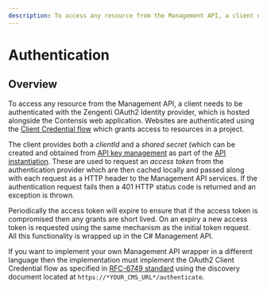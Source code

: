 ```yaml
---
description: To access any resource from the Management API, a client needs to be authenticated with the Zengenti OAuth2 Identity provider. 
---
```

# Authentication

## Overview

To access any resource from the Management API, a client needs to be authenticated with the Zengenti OAuth2 Identity provider, which is hosted alongside the Contensis web application. Websites are authenticated using the [Client Credential flow](https://tools.ietf.org/html/rfc6749#section-4.4) which grants access to resources in a project.

The client provides both a *clientId* and a *shared secret* (which can be created and obtained from [API key management](https://zenhub.zengenti.com/Contensis/11.1/kb/content-types-and-entries/api-keys/api-key-overview.aspx) as part of the [API instantiation](/key-concepts/api-instantiation.md). These are used to request an *access token* from the authentication provider which are then cached locally and passed along with each request as a HTTP header to the Management API services. If the authentication request fails then a 401 HTTP status code is returned and an exception is thrown.

Periodically the access token will expire to ensure that if the access token is compromised then any grants are short lived. On an expiry a new access token is requested using the same mechanism as the initial token request. All this functionality is wrapped up in the C# Management API.

If you want to implement your own Management API wrapper in a different language then the implementation must implement the OAuth2 Client Credential flow as specified in [RFC-6749 standard](https://tools.ietf.org/html/rfc6749#section-4.4) using the discovery document located at `https://*YOUR_CMS_URL*/authenticate`.
